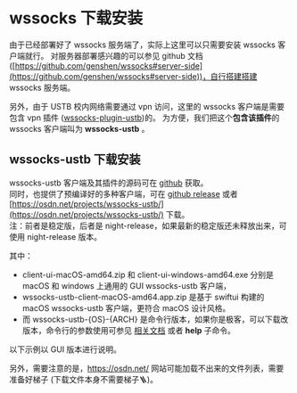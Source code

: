 # wssocks 下载安装
由于已经部署好了 wssocks 服务端了，实际上这里可以只需要安装 wssocks 客户端就行。
对服务器部署感兴趣的可以参见 github 文档([https://github.com/genshen/wssocks#server-side](https://github.com/genshen/wssocks#server-side))，自行搭建搭建 wssocks 服务端。

另外，由于 USTB 校内网络需要通过 vpn 访问，这里的 wssocks 客户端是需要包含 vpn 插件 ([wssocks-plugin-ustb](https://github.com/genshen/wssocks-plugin-ustb/))的。
为方便，我们把这个**包含该插件**的 wssocks 客户端叫为 **wssocks-ustb** 。

## wssocks-ustb 下载安装
wssocks-ustb 客户端及其插件的源码可在 [github](https://github.com/genshen/wssocks-plugin-ustb) 获取。  
同时，也提供了预编译好的多种客户端，可在 [github release](https://github.com/genshen/wssocks-plugin-ustb/releases) 
或者 [https://osdn.net/projects/wssocks-ustb/](https://osdn.net/projects/wssocks-ustb/) 下载。  
注：前者是稳定版，后者是 night-release，如果最新的稳定版还未释放出来，可使用 night-release 版本。

其中：
- client-ui-macOS-amd64.zip 和 client-ui-windows-amd64.exe 分别是 macOS 和 windows 上通用的 GUI wssocks-ustb 客户端，
- wssocks-ustb-client-macOS-amd64.app.zip 是基于 swiftui 构建的 macOS wssocks-ustb 客户端，更符合 macOS 设计风格。  
- 而 wssocks-ustb-{OS}-{ARCH} 是命令行版本，如果你是极客，可以下载改版本，命令行的参数使用可参见 [相关文档](https://github.com/genshen/wssocks-plugin-ustb/blob/master/docs/zh-cn/README.md) 或者 **help** 子命令。

以下示例以 GUI 版本进行说明。

另外，需要注意的是，https://osdn.net/ 网站可能加载不出来的文件列表，需要准备好梯子 (下载文件本身不需要梯子🪜)。
